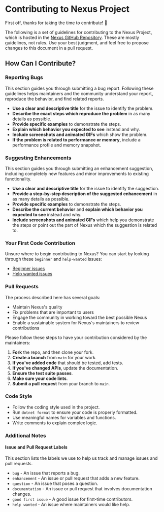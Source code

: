 # Contributing to Nexus Project

First off, thanks for taking the time to contribute! 🎉

The following is a set of guidelines for contributing to the Nexus Project, which is hosted in the [Nexus GitHub Repository](https://github.com/your-repo/Nexus). These are mostly guidelines, not rules. Use your best judgment, and feel free to propose changes to this document in a pull request.

## How Can I Contribute?

### Reporting Bugs

This section guides you through submitting a bug report. Following these guidelines helps maintainers and the community understand your report, reproduce the behavior, and find related reports.

- **Use a clear and descriptive title** for the issue to identify the problem.
- **Describe the exact steps which reproduce the problem** in as many details as possible.
- **Provide specific examples** to demonstrate the steps.
- **Explain which behavior you expected to see** instead and why.
- **Include screenshots and animated GIFs** which show the problem.
- **If the problem is related to performance or memory**, include a performance profile and memory snapshot.

### Suggesting Enhancements

This section guides you through submitting an enhancement suggestion, including completely new features and minor improvements to existing functionality.

- **Use a clear and descriptive title** for the issue to identify the suggestion.
- **Provide a step-by-step description of the suggested enhancement** in as many details as possible.
- **Provide specific examples** to demonstrate the steps.
- **Describe the current behavior** and **explain which behavior you expected to see** instead and why.
- **Include screenshots and animated GIFs** which help you demonstrate the steps or point out the part of Nexus which the suggestion is related to.

### Your First Code Contribution

Unsure where to begin contributing to Nexus? You can start by looking through these `beginner` and `help-wanted` issues:

- [Beginner issues](https://github.com/your-repo/Nexus/issues?q=is%3Aissue+is%3Aopen+label%3Abeginner)
- [Help wanted issues](https://github.com/your-repo/Nexus/issues?q=is%3Aissue+is%3Aopen+label%3A%22help+wanted%22)

### Pull Requests

The process described here has several goals:

- Maintain Nexus's quality
- Fix problems that are important to users
- Engage the community in working toward the best possible Nexus
- Enable a sustainable system for Nexus's maintainers to review contributions

Please follow these steps to have your contribution considered by the maintainers:

1. **Fork** the repo, and then clone your fork.
2. **Create a branch** from `main` for your work.
3. **If you've added code** that should be tested, add tests.
4. **If you've changed APIs**, update the documentation.
5. **Ensure the test suite passes**.
6. **Make sure your code lints**.
7. **Submit a pull request** from your branch to `main`.

### Code Style

- Follow the coding style used in the project.
- Run `dotnet format` to ensure your code is properly formatted.
- Use meaningful names for variables and functions.
- Write comments to explain complex logic.

### Additional Notes

#### Issue and Pull Request Labels

This section lists the labels we use to help us track and manage issues and pull requests.

- `bug` - An issue that reports a bug.
- `enhancement` - An issue or pull request that adds a new feature.
- `question` - An issue that poses a question.
- `documentation` - An issue or pull request that involves documentation changes.
- `good first issue` - A good issue for first-time contributors.
- `help wanted` - An issue where maintainers would like help.

